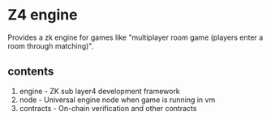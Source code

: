 # Z4 engine

Provides a zk engine for games like "multiplayer room game (players enter a room through matching)".

## contents
1. engine - ZK sub layer4 development framework
2. node - Universal engine node when game is running in vm
3. contracts - On-chain verification and other contracts
